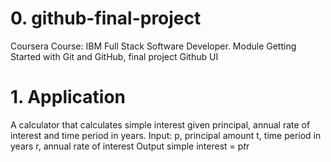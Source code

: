 # 0. github-final-project
Coursera Course: IBM Full Stack Software Developer. Module Getting Started with Git and GitHub, final project Github UI

# 1. Application 
A calculator that calculates simple interest given principal, annual rate of interest and time period in years.
Input:
   p, principal amount
   t, time period in years
   r, annual rate of interest
Output
   simple interest = p*t*r
